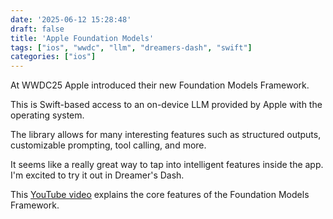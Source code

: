 ```yaml
---
date: '2025-06-12 15:28:48'
draft: false
title: 'Apple Foundation Models'
tags: ["ios", "wwdc", "llm", "dreamers-dash", "swift"]
categories: ["ios"]
---
```


At WWDC25 Apple introduced their new Foundation Models Framework.

This is Swift-based access to an on-device LLM provided by Apple with the operating system.

The library allows for many interesting features such as structured outputs, customizable prompting, tool calling, and more.

It seems like a really great way to tap into intelligent features inside the app. I'm excited to try it out in Dreamer's Dash.

This [YouTube video](https://www.youtube.com/watch?v=mJMvFyBvZEk) explains the core features of the Foundation Models Framework.
